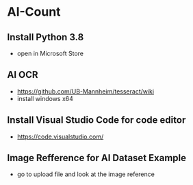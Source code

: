 # AI-Count

## Install Python 3.8
- open in Microsoft Store

## AI OCR 
- https://github.com/UB-Mannheim/tesseract/wiki
- install windows x64

## Install Visual Studio Code for code editor
- https://code.visualstudio.com/

## Image Refference for AI Dataset Example
-  go to upload file and look at the image reference
